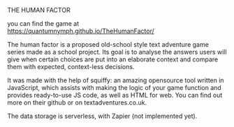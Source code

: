THE HUMAN FACTOR

you can find the game at https://quantumnymph.github.io/TheHumanFactor/

The human factor is a proposed old-school style text adventure game series made as a school project. Its goal is to analyse the answers users will give when certain choices are put into an elaborate context and compare them with expected, context-less decisions. 

It was made with the help of squiffy: an amazing opensource tool written in JavaScript, which assists with making the logic of your game function and provides ready-to-use JS code, as well as HTML for web. You can find out more on their github or on textadventures.co.uk. 

The data storage is serverless, with Zapier (not implemented yet).
